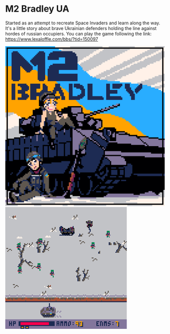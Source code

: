 # M2 Bradley UA
Started as an attempt to recreate Space Invaders and learn along the way. It's a little story about brave Ukrainian defenders holding the line against hordes of russian occupiers.
You can play the game following the link: https://www.lexaloffle.com/bbs/?tid=150097

![M2BradleyUA_cover](M2Bradley_UA/m2_bradley_ua_cover_big.png) ![gameplay_preview](M2Bradley_UA/m2_bradley_ua_0.gif)
